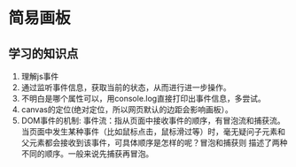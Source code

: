 # 简易画板
## 学习的知识点
1. 理解js事件
2. 通过监听事件信息，获取当前的状态，从而进行进一步操作。
3. 不明白是哪个属性可以，用console.log直接打印出事件信息，多尝试。
4. canvas的定位(绝对定位，所以网页默认的边距会影响画板）。
5. DOM事件的机制: 
 事件流：指从页面中接收事件的顺序，有冒泡流和捕获流。
当页面中发生某种事件（比如鼠标点击，鼠标滑过等）时，毫无疑问子元素和父元素都会接收到该事件，可具体顺序是怎样的呢？冒泡和捕获则  描述了两种不同的顺序。一般来说先捕获再冒泡。

